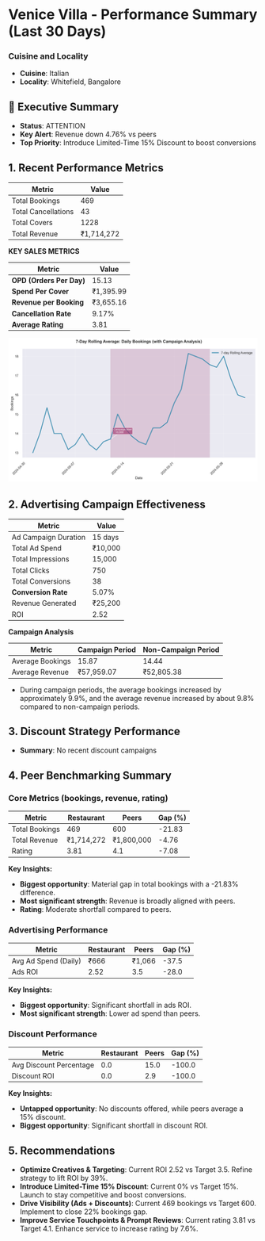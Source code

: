 # Venice Villa - Performance Summary (Last 30 Days)

### Cuisine and Locality
- **Cuisine**: Italian
- **Locality**: Whitefield, Bangalore

## 🚨 Executive Summary
- **Status**: ATTENTION
- **Key Alert**: Revenue down 4.76% vs peers
- **Top Priority**: Introduce Limited-Time 15% Discount to boost conversions

## 1. Recent Performance Metrics

| Metric               | Value       |
|----------------------|-------------|
| Total Bookings       | 469         |
| Total Cancellations  | 43          |
| Total Covers         | 1228        |
| Total Revenue        | ₹1,714,272  |

**KEY SALES METRICS**

| Metric               | Value       |
|----------------------|-------------|
| **OPD (Orders Per Day)** | 15.13      |
| **Spend Per Cover**  | ₹1,395.99   |
| **Revenue per Booking** | ₹3,655.16  |
| **Cancellation Rate** | 9.17%      |
| **Average Rating**   | 3.81        |

![Bookings Rolling 7-Day](plots/bookings_rolling_7day.png)

## 2. Advertising Campaign Effectiveness

| Metric               | Value       |
|----------------------|-------------|
| Ad Campaign Duration | 15 days     |
| Total Ad Spend       | ₹10,000     |
| Total Impressions    | 15,000      |
| Total Clicks         | 750         |
| Total Conversions    | 38          |
| **Conversion Rate**  | 5.07%       |
| Revenue Generated    | ₹25,200     |
| ROI                  | 2.52        |

**Campaign Analysis**

| Metric                  | Campaign Period | Non-Campaign Period |
|-------------------------|-----------------|---------------------|
| Average Bookings        | 15.87           | 14.44               |
| Average Revenue         | ₹57,959.07      | ₹52,805.38          |

- During campaign periods, the average bookings increased by approximately 9.9%, and the average revenue increased by about 9.8% compared to non-campaign periods.

## 3. Discount Strategy Performance
- **Summary**: No recent discount campaigns

## 4. Peer Benchmarking Summary

### Core Metrics (bookings, revenue, rating)

| Metric          | Restaurant | Peers | Gap (%)  |
|-----------------|------------|-------|----------|
| Total Bookings  | 469        | 600   | -21.83   |
| Total Revenue   | ₹1,714,272 | ₹1,800,000 | -4.76   |
| Rating          | 3.81       | 4.1   | -7.08    |

**Key Insights:**
- **Biggest opportunity**: Material gap in total bookings with a -21.83% difference.
- **Most significant strength**: Revenue is broadly aligned with peers.
- **Rating**: Moderate shortfall compared to peers.

### Advertising Performance

| Metric          | Restaurant | Peers | Gap (%)  |
|-----------------|------------|-------|----------|
| Avg Ad Spend (Daily) | ₹666      | ₹1,066 | -37.5    |
| Ads ROI         | 2.52       | 3.5   | -28.0    |

**Key Insights:**
- **Biggest opportunity**: Significant shortfall in ads ROI.
- **Most significant strength**: Lower ad spend than peers.

### Discount Performance

| Metric                  | Restaurant | Peers | Gap (%)  |
|-------------------------|------------|-------|----------|
| Avg Discount Percentage | 0.0        | 15.0  | -100.0   |
| Discount ROI            | 0.0        | 2.9   | -100.0   |

**Key Insights:**
- **Untapped opportunity**: No discounts offered, while peers average a 15% discount.
- **Biggest opportunity**: Significant shortfall in discount ROI.

## 5. Recommendations
- **Optimize Creatives & Targeting**: Current ROI 2.52 vs Target 3.5. Refine strategy to lift ROI by 39%.
- **Introduce Limited-Time 15% Discount**: Current 0% vs Target 15%. Launch to stay competitive and boost conversions.
- **Drive Visibility (Ads + Discounts)**: Current 469 bookings vs Target 600. Implement to close 22% bookings gap.
- **Improve Service Touchpoints & Prompt Reviews**: Current rating 3.81 vs Target 4.1. Enhance service to increase rating by 7.6%.